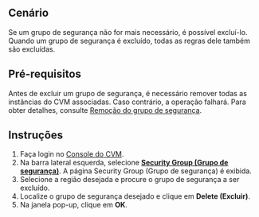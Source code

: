 ## Cenário
Se um grupo de segurança não for mais necessário, é possível excluí-lo. Quando um grupo de segurança é excluído, todas as regras dele também são excluídas.

## Pré-requisitos
Antes de excluir um grupo de segurança, é necessário remover todas as instâncias do CVM associadas. Caso contrário, a operação falhará. Para obter detalhes, consulte [Remoção do grupo de segurança](https://intl.cloud.tencent.com/document/product/213/34830).

## Instruções

1. Faça login no [Console do CVM](https://console.cloud.tencent.com/cvm/index).
2. Na barra lateral esquerda, selecione **[Security Group (Grupo de segurança)](https://console.cloud.tencent.com/cvm/securitygroup)**. A página Security Group (Grupo de segurança) é exibida.
3. Selecione a região desejada e procure o grupo de segurança a ser excluído.
4. Localize o grupo de segurança desejado e clique em **Delete (Excluir)**.
5. Na janela pop-up, clique em **OK**.



